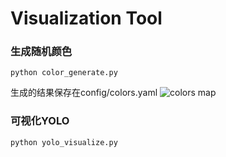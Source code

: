 # Visualization Tool

### 生成随机颜色
```python color_generate.py```

生成的结果保存在config/colors.yaml
![colors map](./colors_map.png)


### 可视化YOLO
```python yolo_visualize.py```